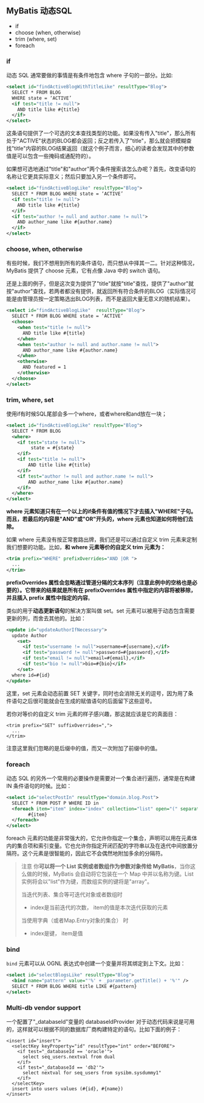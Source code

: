 ## MyBatis 动态SQL

- if
- choose (when, otherwise)
- trim (where, set)
- foreach

### if

动态 SQL 通常要做的事情是有条件地包含 where 子句的一部分。比如:

```xml
<select id="findActiveBlogWithTitleLike" resultType="Blog">
  SELECT * FROM BLOG 
  WHERE state = ‘ACTIVE’ 
  <if test="title != null">
    AND title like #{title}
  </if>
</select>
```

这条语句提供了一个可选的文本查找类型的功能。如果没有传入"title"，那么所有处于"ACTIVE"状态的BLOG都会返回；反之若传入了"title"，那么就会把模糊查找"title"内容的BLOG结果返回（就这个例子而言，细心的读者会发现其中的参数值是可以包含一些掩码或通配符的）。

如果想可选地通过"title"和"author"两个条件搜索该怎么办呢？首先，改变语句的名称让它更具实际意义；然后只要加入另一个条件即可。

```xml
<select id="findActiveBlogLike" resultType="Blog">
  SELECT * FROM BLOG WHERE state = ‘ACTIVE’ 
  <if test="title != null">
    AND title like #{title}
  </if>
  <if test="author != null and author.name != null">
    AND author_name like #{author.name}
  </if>
</select>
```

### choose, when, otherwise

有些时候，我们不想用到所有的条件语句，而只想从中择其一二。针对这种情况，MyBatis 提供了 choose 元素，它有点像 Java 中的 switch 语句。

还是上面的例子，但是这次变为提供了"title"就按"title"查找，提供了"author"就按"author"查找，若两者都没有提供，就返回所有符合条件的BLOG（实际情况可能是由管理员按一定策略选出BLOG列表，而不是返回大量无意义的随机结果）。

```xml
<select id="findActiveBlogLike"  resultType="Blog">
  SELECT * FROM BLOG WHERE state = ‘ACTIVE’
  <choose>
    <when test="title != null">
      AND title like #{title}
    </when>
    <when test="author != null and author.name != null">
      AND author_name like #{author.name}
    </when>
    <otherwise>
      AND featured = 1
    </otherwise>
  </choose>
</select>
```

### trim, where, set

使用if有时候SQL尾部会多一个where，或者where和and放在一块；

```xml
<select id="findActiveBlogLike" resultType="Blog">
  SELECT * FROM BLOG 
  <where> 
    <if test="state != null">
         state = #{state}
    </if> 
    <if test="title != null">
        AND title like #{title}
    </if>
    <if test="author != null and author.name != null">
        AND author_name like #{author.name}
    </if>
  </where>
</select>
```

**where 元素知道只有在一个以上的if条件有值的情况下才去插入"WHERE"子句。而且，若最后的内容是"AND"或"OR"开头的，where 元素也知道如何将他们去除。**

如果 where 元素没有按正常套路出牌，我们还是可以通过自定义 trim 元素来定制我们想要的功能。比如，**和 where 元素等价的自定义 trim 元素为：**

```xml
<trim prefix="WHERE" prefixOverrides="AND |OR ">
  ... 
</trim>
```

**prefixOverrides 属性会忽略通过管道分隔的文本序列（注意此例中的空格也是必要的）。它带来的结果就是所有在 prefixOverrides 属性中指定的内容将被移除，并且插入 prefix 属性中指定的内容**。

类似的用于**动态更新语句**的解决方案叫做 set。set 元素可以被用于动态包含需要更新的列，而舍去其他的。比如：

```xml
<update id="updateAuthorIfNecessary">
  update Author
    <set>
      <if test="username != null">username=#{username},</if>
      <if test="password != null">password=#{password},</if>
      <if test="email != null">email=#{email},</if>
      <if test="bio != null">bio=#{bio}</if>
    </set>
  where id=#{id}
</update>
```

这里，set 元素会动态前置 SET 关键字，同时也会消除无关的逗号，因为用了条件语句之后很可能就会在生成的赋值语句的后面留下这些逗号。

若你对等价的自定义 trim 元素的样子感兴趣，那这就应该是它的真面目：

```
<trim prefix="SET" suffixOverrides=",">
  ...
</trim>
```

注意这里我们忽略的是后缀中的值，而又一次附加了前缀中的值。

### foreach

动态 SQL 的另外一个常用的必要操作是需要对一个集合进行遍历，通常是在构建 IN 条件语句的时候。比如：

```xml
<select id="selectPostIn" resultType="domain.blog.Post">
  SELECT * FROM POST P WHERE ID in
  <foreach item="item" index="index" collection="list" open="(" separator="," close=")">
        #{item}
  </foreach>
</select>
```

foreach 元素的功能是非常强大的，它允许你指定一个集合，声明可以用在元素体内的集合项和索引变量。它也允许你指定开闭匹配的字符串以及在迭代中间放置分隔符。这个元素是很智能的，因此它不会偶然地附加多余的分隔符。

> 注意 你**可以将一个 List 实例或者数组作为参数对象传给 MyBatis**，当你这么做的时候，MyBatis 会自动将它包装在一个 Map 中并以名称为键。List 实例将会以"list"作为键，而数组实例的键将是"array"。
>
> 当迭代列表、集合等可迭代对象或者数组时
>
> - index是当前迭代的次数， item的值是本次迭代获取的元素
>
> 当使用字典（或者Map.Entry对象的集合） 时
>
> - index是键， item是值  



### bind

`bind` 元素可以从 OGNL 表达式中创建一个变量并将其绑定到上下文。比如：

```xml
<select id="selectBlogsLike" resultType="Blog">
  <bind name="pattern" value="'%' + _parameter.getTitle() + '%'" />
  SELECT * FROM BLOG WHERE title LIKE #{pattern}
</select>
```

### Multi-db vendor support

一个配置了"_databaseId"变量的 databaseIdProvider 对于动态代码来说是可用的，这样就可以根据不同的数据库厂商构建特定的语句。比如下面的例子：

```
<insert id="insert">
  <selectKey keyProperty="id" resultType="int" order="BEFORE">
    <if test="_databaseId == 'oracle'">
      select seq_users.nextval from dual
    </if>
    <if test="_databaseId == 'db2'">
      select nextval for seq_users from sysibm.sysdummy1"
    </if>
  </selectKey>
  insert into users values (#{id}, #{name})
</insert>
```

